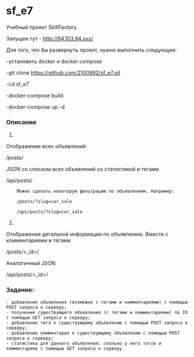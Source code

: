 # sf_e7

Учебный проект SkillFactory.

Запущен тут - http://94.103.94.xxx/

Для того, что бы развернуть проект, нужно выполнить следующее:

-установить docker и docker compose

-git clone https://github.com/2100992/sf_e7.git

-cd sf_e7

-docker-compose build

-docker-compose up -d


### Описание

1.
Отображение всех объявлений:

/posts/

JSON со списком всех объявлений со статистикой и тегами

/api/posts/

        Можно сделать некоторую фильтрацию по объявлениям. Например:

        /posts/?slug=car_sale

        /api/posts/?slug=car_sale


2.
Отображение детальной информации по объявлению. Вместе с комментариями и тегами

/posts/<_id>/

Аналогичный JSON

/api/posts/<_id>/



### Задание:

    - добавление объявления (возможно с тегами и комментариями) с помощью POST запроса к серверу;
    - получение существующего объявления (с тегами и комментариями) по ID с помощью GET запроса к серверу;
    - добавление тега к существующему объявлению с помощью POST запроса к серверу;
    - добавление комментария к существующему объявлению с помощью POST запроса к серверу;
    - статистика для данного объявления: сколько у него тегов и комментариев с помощью GET запроса к серверу.
